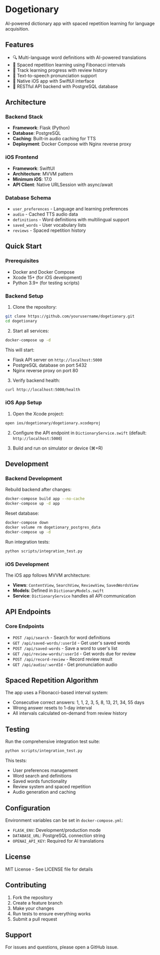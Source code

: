 # Dogetionary

AI-powered dictionary app with spaced repetition learning for language acquisition.

## Features

- 🔍 Multi-language word definitions with AI-powered translations
- 🧠 Spaced repetition learning using Fibonacci intervals
- 🎯 Track learning progress with review history
- 🎤 Text-to-speech pronunciation support
- 📱 Native iOS app with SwiftUI interface
- 🚀 RESTful API backend with PostgreSQL database

## Architecture

### Backend Stack
- **Framework**: Flask (Python)
- **Database**: PostgreSQL
- **Caching**: Built-in audio caching for TTS
- **Deployment**: Docker Compose with Nginx reverse proxy

### iOS Frontend
- **Framework**: SwiftUI
- **Architecture**: MVVM pattern
- **Minimum iOS**: 17.0
- **API Client**: Native URLSession with async/await

### Database Schema
- `user_preferences` - Language and learning preferences
- `audio` - Cached TTS audio data
- `definitions` - Word definitions with multilingual support
- `saved_words` - User vocabulary lists
- `reviews` - Spaced repetition history

## Quick Start

### Prerequisites
- Docker and Docker Compose
- Xcode 15+ (for iOS development)
- Python 3.9+ (for testing scripts)

### Backend Setup

1. Clone the repository:
```bash
git clone https://github.com/yourusername/dogetionary.git
cd dogetionary
```

2. Start all services:
```bash
docker-compose up -d
```

This will start:
- Flask API server on `http://localhost:5000`
- PostgreSQL database on port 5432
- Nginx reverse proxy on port 80

3. Verify backend health:
```bash
curl http://localhost:5000/health
```

### iOS App Setup

1. Open the Xcode project:
```bash
open ios/dogetionary/dogetionary.xcodeproj
```

2. Configure the API endpoint in `DictionaryService.swift` (default: `http://localhost:5000`)

3. Build and run on simulator or device (⌘+R)

## Development

### Backend Development

Rebuild backend after changes:
```bash
docker-compose build app --no-cache
docker-compose up -d app
```

Reset database:
```bash
docker-compose down
docker volume rm dogetionary_postgres_data
docker-compose up -d
```

Run integration tests:
```bash
python scripts/integration_test.py
```

### iOS Development

The iOS app follows MVVM architecture:
- **Views**: `ContentView`, `SearchView`, `ReviewView`, `SavedWordsView`
- **Models**: Defined in `DictionaryModels.swift`
- **Service**: `DictionaryService` handles all API communication

## API Endpoints

### Core Endpoints
- `POST /api/search` - Search for word definitions
- `GET /api/saved-words/:userId` - Get user's saved words
- `POST /api/saved-words` - Save a word to user's list
- `GET /api/review-words/:userId` - Get words due for review
- `POST /api/record-review` - Record review result
- `GET /api/audio/:wordId` - Get pronunciation audio

## Spaced Repetition Algorithm

The app uses a Fibonacci-based interval system:
- Consecutive correct answers: 1, 1, 2, 3, 5, 8, 13, 21, 34, 55 days
- Wrong answer resets to 1-day interval
- All intervals calculated on-demand from review history

## Testing

Run the comprehensive integration test suite:
```bash
python scripts/integration_test.py
```

This tests:
- User preferences management
- Word search and definitions
- Saved words functionality
- Review system and spaced repetition
- Audio generation and caching

## Configuration

Environment variables can be set in `docker-compose.yml`:
- `FLASK_ENV`: Development/production mode
- `DATABASE_URL`: PostgreSQL connection string
- `OPENAI_API_KEY`: Required for AI translations

## License

MIT License - See LICENSE file for details

## Contributing

1. Fork the repository
2. Create a feature branch
3. Make your changes
4. Run tests to ensure everything works
5. Submit a pull request

## Support

For issues and questions, please open a GitHub issue.